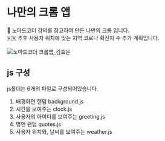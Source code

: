 # 나만의 크롬 앱
:seedling: 노마드코더 강의를 참고하여 만든 나만의 크롬 입니다. <br>
:kr: 추후 사용자 위치에 맞는 지역 코로나 확진자 수 추가 계획입니다.
<br>
<br>
![노마드코더 크롬앱_김효은](https://user-images.githubusercontent.com/89337508/174262908-5e6f4b3e-2849-4a23-a904-75e103e15dd9.png)
<br>
## js 구성
js폴더는 6개의 파일로 구성되어있습니다.
1) 배경화면 랜덤 background.js
2) 시간을 보여주는 clock.js
3) 사용자의 아이디를 보여주는 greeting.js
4) 명언 랜덤 quotes.js
5) 사용자 위치와, 날씨를 보여주는 weather.js

